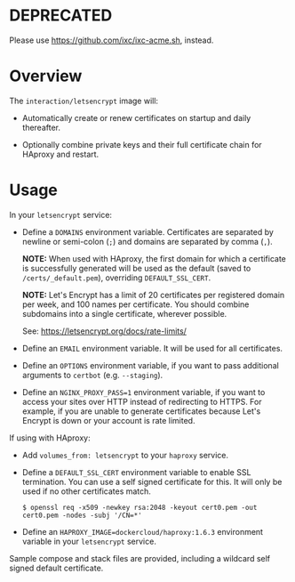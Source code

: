 # DEPRECATED

Please use https://github.com/ixc/ixc-acme.sh, instead.

# Overview

The `interaction/letsencrypt` image will:

  * Automatically create or renew certificates on startup and daily thereafter.

  * Optionally combine private keys and their full certificate chain for
    HAproxy and restart.

# Usage

In your `letsencrypt` service:

  * Define a `DOMAINS` environment variable. Certificates are separated by
    newline or semi-colon (`;`) and domains are separated by comma (`,`).

    **NOTE:** When used with HAproxy, the first domain for which a certificate
    is successfully generated will be used as the default (saved to
    `/certs/_default.pem`), overriding `DEFAULT_SSL_CERT`.

    **NOTE:** Let's Encrypt has a limit of 20 certificates per registered
    domain per week, and 100 names per certificate. You should combine
    subdomains into a single certificate, wherever possible.

    See: https://letsencrypt.org/docs/rate-limits/

  * Define an `EMAIL` environment variable. It will be used for all
    certificates.

  * Define an `OPTIONS` environment variable, if you want to pass additional
    arguments to `certbot` (e.g. `--staging`).

  * Define an `NGINX_PROXY_PASS=1` environment variable, if you want to access
  	your sites over HTTP instead of redirecting to HTTPS. For example, if you
  	are unable to generate certificates because Let's Encrypt is down or your
  	account is rate limited.

If using with HAproxy:

  * Add `volumes_from: letsencrypt` to your `haproxy` service.

  * Define a `DEFAULT_SSL_CERT` environment variable to enable SSL termination.
    You can use a self signed certificate for this. It will only be used if no
    other certificates match.

        $ openssl req -x509 -newkey rsa:2048 -keyout cert0.pem -out cert0.pem -nodes -subj '/CN=*'

  * Define an `HAPROXY_IMAGE=dockercloud/haproxy:1.6.3` environment variable in
    your `letsencrypt` service.

Sample compose and stack files are provided, including a wildcard self signed
default certificate.
